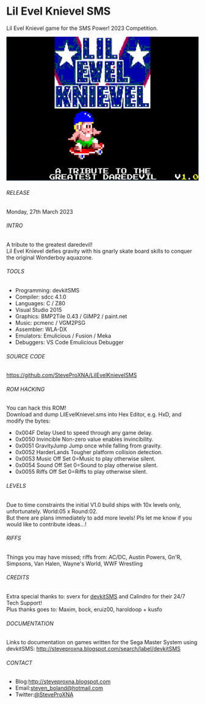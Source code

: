 # Lil Evel Knievel SMS
Lil Evel Knievel game for the SMS Power! 2023 Competition.

![LilEvelKnievel](https://github.com/StevePro7/LilEvelKnievelSMS/blob/main/01_01/img/LilEvelKnievelSMS.png)

###### RELEASE
Monday, 27th March 2023

###### INTRO
A tribute to the greatest daredevil!
<br />
Lil Evel Knievel defies gravity with his gnarly skate board skills to conquer the original Wonderboy aquazone.

###### TOOLS
- Programming:	devkitSMS
- Compiler:		sdcc 4.1.0
- Languages:	C / Z80
- Visual Studio 2015
- Graphics:		BMP2Tile 0.43 / GIMP2 / paint.net
- Music:		pcmenc / VGM2PSG
- Assembler:	WLA-DX
- Emulators:	Emulicious / Fusion / Meka
- Debuggers:	VS Code Emulicious Debugger

###### SOURCE CODE
https://github.com/SteveProXNA/LilEvelKnievelSMS

###### ROM HACKING
You can hack this ROM!  
Download and dump LilEvelKnievel.sms into Hex Editor, e.g. HxD, and modify the bytes:
- 0x004F	Delay			Used to speed through any game delay.
- 0x0050	Invincible		Non-zero value enables invincibility.
- 0x0051	GravityJump		Jump once while falling from gravity.
- 0x0052	HarderLands		Tougher platform collision detection.
- 0x0053	Music Off		Set 0=Music to play otherwise silent.
- 0x0054	Sound Off		Set 0=Sound to play otherwise silent.
- 0x0055	Riffs Off		Set 0=Riffs to play otherwise silent.

###### LEVELS
Due to time constraints the initial V1.0 build ships with 10x levels only, unfortunately.  World:05 x Round:02.
<br />
But there are plans immediately to add more levels!  Pls let me know if you would like to contribute ideas...!

###### RIFFS
Things you may have missed; riffs from: AC/DC, Austin Powers, Gn'R, Simpsons, Van Halen, Wayne's World, WWF Wrestling

###### CREDITS
Extra special thanks to: sverx for [devkitSMS](https://github.com/sverx/devkitSMS) and Calindro for their 24/7 Tech Support!
<br />
Plus thanks goes to: Maxim, bock, eruiz00, haroldoop + kusfo

###### DOCUMENTATION
Links to documentation on games written for the Sega Master System using devkitSMS:
http://steveproxna.blogspot.com/search/label/devkitSMS

###### CONTACT
- Blog:http://steveproxna.blogspot.com
- Email:steven_boland@hotmail.com
- Twitter:[@SteveProXNA](http://twitter.com/SteveProXNA)